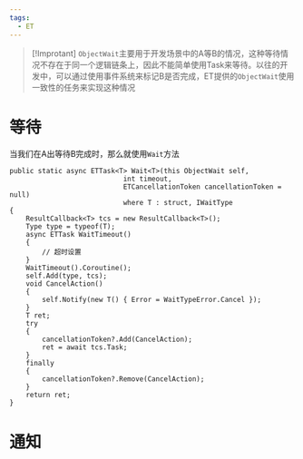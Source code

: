 ```yaml
---
tags:
  - ET
---
```

>[!Improtant]
> `ObjectWait`主要用于开发场景中的A等B的情况，这种等待情况不存在于同一个逻辑链条上，因此不能简单使用Task来等待。以往的开发中，可以通过使用事件系统来标记B是否完成，ET提供的`ObjectWait`使用一致性的任务来实现这种情况

# 等待
当我们在A出等待B完成时，那么就使用`Wait`方法
```CSharp
public static async ETTask<T> Wait<T>(this ObjectWait self, 
                            int timeout, 
                            ETCancellationToken cancellationToken = null) 
                            where T : struct, IWaitType
{
    ResultCallback<T> tcs = new ResultCallback<T>();
    Type type = typeof(T);
    async ETTask WaitTimeout()
    {
        // 超时设置
    }
    WaitTimeout().Coroutine();
    self.Add(type, tcs);
    void CancelAction()
    {
        self.Notify(new T() { Error = WaitTypeError.Cancel });
    }
    T ret;
    try
    {
        cancellationToken?.Add(CancelAction);
        ret = await tcs.Task;
    }
    finally
    {
        cancellationToken?.Remove(CancelAction);    
    }
    return ret;
}
```
# 通知